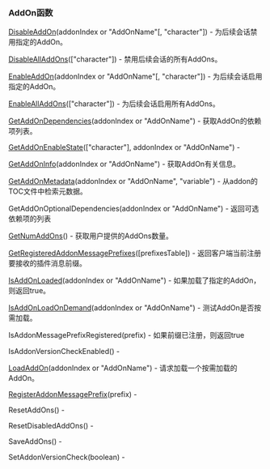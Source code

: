 ### AddOn函数

[DisableAddOn](https://wow.gamepedia.com/API_DisableAddOn)\(addonIndex or "AddOnName"\[, "character"\]\) - 为后续会话禁用指定的AddOn。

[DisableAllAddOns](https://wow.gamepedia.com/API_DisableAllAddOns)\(\["character"\]\) - 禁用后续会话的所有AddOns。

[EnableAddOn](https://wow.gamepedia.com/API_EnableAddOn)\(addonIndex or "AddOnName"\[, "character"\]\) - 为后续会话启用指定的AddOn。

[EnableAllAddOns](https://wow.gamepedia.com/API_EnableAllAddOns)\(\["character"\]\) - 为后续会话启用所有AddOns。

[GetAddOnDependencies](https://wow.gamepedia.com/API_GetAddOnDependencies)\(addonIndex or "AddOnName"\) - 获取AddOn的依赖项列表。

[GetAddOnEnableState](https://wow.gamepedia.com/API_GetAddOnEnableState)\(\["character"\], addonIndex or "AddOnName"\) -

[GetAddOnInfo](https://wow.gamepedia.com/API_GetAddOnInfo)\(addonIndex or "AddOnName"\) - 获取AddOn有关信息。

[GetAddOnMetadata](https://wow.gamepedia.com/API_GetAddOnMetadata)\(addonIndex or "AddOnName", "variable"\) - 从addon的TOC文件中检索元数据。

GetAddOnOptionalDependencies\(addonIndex or "AddOnName"\) - 返回可选依赖项的列表

[GetNumAddOns](https://wow.gamepedia.com/API_GetNumAddOns)\(\) - 获取用户提供的AddOns数量。

[GetRegisteredAddonMessagePrefixes](https://wow.gamepedia.com/API_GetRegisteredAddonMessagePrefixes)\(\[prefixesTable\]\) - 返回客户端当前注册要接收的插件消息前缀。

[IsAddOnLoaded](https://wow.gamepedia.com/API_IsAddOnLoaded)\(addonIndex or "AddOnName"\) - 如果加载了指定的AddOn，则返回true。

[IsAddOnLoadOnDemand](https://wow.gamepedia.com/API_IsAddOnLoadOnDemand)\(addonIndex or "AddOnName"\) - 测试AddOn是否按需加载。

IsAddonMessagePrefixRegistered\(prefix\) - 如果前缀已注册，则返回true

IsAddonVersionCheckEnabled\(\) -

[LoadAddOn](https://wow.gamepedia.com/API_LoadAddOn)\(addonIndex or "AddOnName"\) - 请求加载一个按需加载的AddOn。

[RegisterAddonMessagePrefix](https://wow.gamepedia.com/API_RegisterAddonMessagePrefix)\(prefix\) -

ResetAddOns\(\) -

ResetDisabledAddOns\(\) -

SaveAddOns\(\) -

SetAddonVersionCheck\(boolean\) -

